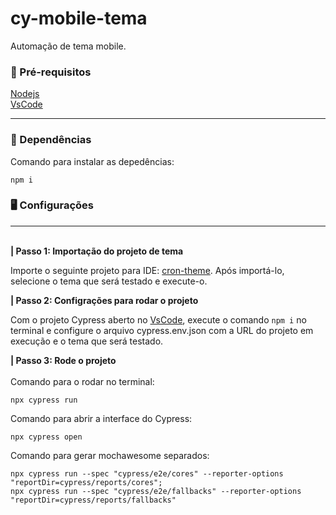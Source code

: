 # cy-mobile-tema

Automação de tema mobile.

### 📓 Pré-requisitos

 <a href="https://nodejs.org/en/download">Nodejs</a><br>
 <a href="https://code.visualstudio.com/Download">VsCode</a>

<hr>

### 📃 Dependências
Comando para instalar as depedências:

```
npm i
```


### 🖥️ Configurações
---
<br><b>| Passo 1: 
Importação do projeto de tema</b>

Importe o seguinte projeto para IDE: <a href="https://github.com/leandroleonardo/cron-themes">cron-theme</a>. Após importá-lo, selecione o tema que será testado e execute-o. 


<b>| Passo 2: Configrações para rodar o projeto </b>

Com o projeto Cypress aberto no <a href="https://code.visualstudio.com/Download">VsCode</a>, execute o comando ``` npm i ``` no terminal e configure o arquivo <a>cypress.env.json</a> com a URL do projeto em execução e o tema que será testado.

<b>| Passo 3: Rode o projeto </b><br><br>
Comando para o rodar no terminal: 
```
npx cypress run
```

Comando para abrir a interface do Cypress: 
```
npx cypress open
```

Comando para gerar mochawesome separados:
```
npx cypress run --spec "cypress/e2e/cores" --reporter-options "reportDir=cypress/reports/cores"; 
npx cypress run --spec "cypress/e2e/fallbacks" --reporter-options "reportDir=cypress/reports/fallbacks"
```